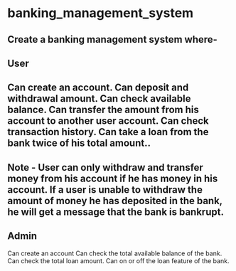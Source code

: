# banking_management_system

Create a banking management system where-
-------
User
-------
Can create an account.
Can deposit and withdrawal amount. 
Can check available balance.
Can transfer the amount from his account to another user account.
Can check transaction history.
Can take a loan from the bank twice of his total amount..
----------
Note - User can only withdraw and transfer money from his account if he has money in his account.
If a user is unable to withdraw the amount of money he has deposited in the bank, he will get a message that the bank is bankrupt.
-------
Admin 
-----------
Can create an account
Can check the total available balance of the bank.
Can check the total loan amount.
Can on or off the loan feature of the bank.

